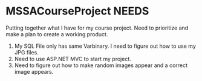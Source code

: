 # MSSACourseProject NEEDS
Putting together what I have for my course project. Need to prioritize and make a plan to create a working product. 


1. My SQL File only has same Varbinary. I need to figure out how to use my JPG files. 
2. Need to use ASP.NET MVC to start my project.
3. Need to figure out how to make random images appear and a correct image appears. 

